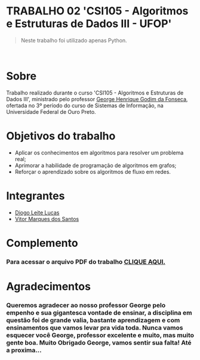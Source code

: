 # TRABALHO 02 'CSI105 - Algoritmos e Estruturas de Dados III - UFOP'

> Neste trabalho foi utilizado apenas Python.

<br>

<h1>Sobre</h1>
<p>Trabalho realizado durante o curso 'CSI105 - Algoritmos e Estruturas de Dados III', ministrado pelo professor <a href="https://github.com/georgehgfonseca">George Henrique Godim da Fonseca</a>, ofertada no 3º período do curso de Sistemas de Informação, na Universidade Federal de Ouro Preto.</p>

<h1>Objetivos do trabalho</h1>

<ul>
    <li>Aplicar os conhecimentos em algoritmos para resolver um problema real;</li>
    <li>Aprimorar a habilidade de programação de algoritmos em grafos;</li>
    <li>Reforçar o aprendizado sobre os algoritmos de fluxo em redes.</li>
</ul>

<h1>Integrantes</h1>

<ul>
    <li><a href="https://github.com/diogoleite87">Diogo Leite Lucas</a></li>
    <li><a href="https://github.com/MarqueVitor">Vitor Marques dos Santos</a></li>
</ul>


<h1>Complemento</h1>
<h3>Para acessar o arquivo PDF do trabalho <a href="">CLIQUE AQUI.</a></h3>

<h1>Agradecimentos</h1>
<h3>Queremos agradecer ao nosso professor George pelo empenho e sua gigantesca vontade de ensinar, a disciplina em questão foi de grande valia, bastante aprendizagem e com ensinamentos que vamos levar pra vida toda. Nunca vamos esquecer você George, professor excelente e muito, mas muito gente boa. Muito Obrigado George, vamos sentir sua falta! Até a proxima...</h3>